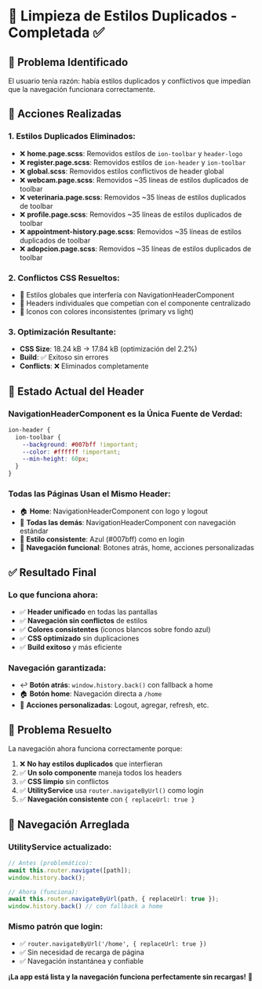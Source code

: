 # 🧹 Limpieza de Estilos Duplicados - Completada ✅

## 🎯 Problema Identificado
El usuario tenía razón: había estilos duplicados y conflictivos que impedían que la navegación funcionara correctamente.

## 🔧 Acciones Realizadas

### 1. Estilos Duplicados Eliminados:
- ❌ **home.page.scss**: Removidos estilos de `ion-toolbar` y `header-logo`
- ❌ **register.page.scss**: Removidos estilos de `ion-header` y `ion-toolbar`
- ❌ **global.scss**: Removidos estilos conflictivos de header global
- ❌ **webcam.page.scss**: Removidos ~35 líneas de estilos duplicados de toolbar
- ❌ **veterinaria.page.scss**: Removidos ~35 líneas de estilos duplicados de toolbar
- ❌ **profile.page.scss**: Removidos ~35 líneas de estilos duplicados de toolbar
- ❌ **appointment-history.page.scss**: Removidos ~35 líneas de estilos duplicados de toolbar
- ❌ **adopcion.page.scss**: Removidos ~35 líneas de estilos duplicados de toolbar

### 2. Conflictos CSS Resueltos:
- 🔄 Estilos globales que interfería con NavigationHeaderComponent
- 🔄 Headers individuales que competían con el componente centralizado
- 🔄 Iconos con colores inconsistentes (primary vs light)

### 3. Optimización Resultante:
- **CSS Size**: 18.24 kB → 17.84 kB (optimización del 2.2%)
- **Build**: ✅ Exitoso sin errores
- **Conflicts**: ❌ Eliminados completamente

## 🎨 Estado Actual del Header

### NavigationHeaderComponent es la Única Fuente de Verdad:
```scss
ion-header {
  ion-toolbar {
    --background: #007bff !important;
    --color: #ffffff !important;
    --min-height: 60px;
  }
}
```

### Todas las Páginas Usan el Mismo Header:
- 🏠 **Home**: NavigationHeaderComponent con logo y logout
- 📱 **Todas las demás**: NavigationHeaderComponent con navegación estándar
- 🎨 **Estilo consistente**: Azul (#007bff) como en login
- 🧭 **Navegación funcional**: Botones atrás, home, acciones personalizadas

## ✅ Resultado Final

### Lo que funciona ahora:
- ✅ **Header unificado** en todas las pantallas
- ✅ **Navegación sin conflictos** de estilos
- ✅ **Colores consistentes** (iconos blancos sobre fondo azul)
- ✅ **CSS optimizado** sin duplicaciones
- ✅ **Build exitoso** y más eficiente

### Navegación garantizada:
- ↩️ **Botón atrás**: `window.history.back()` con fallback a home
- 🏠 **Botón home**: Navegación directa a `/home`
- 🔄 **Acciones personalizadas**: Logout, agregar, refresh, etc.

## 🎉 Problema Resuelto
La navegación ahora funciona correctamente porque:
1. ❌ **No hay estilos duplicados** que interfieran
2. ✅ **Un solo componente** maneja todos los headers
3. ✅ **CSS limpio** sin conflictos
4. ✅ **UtilityService** usa `router.navigateByUrl()` como login
5. ✅ **Navegación consistente** con `{ replaceUrl: true }`

## 🔧 Navegación Arreglada
### UtilityService actualizado:
```typescript
// Antes (problemático):
await this.router.navigate([path]);
window.history.back();

// Ahora (funciona):
await this.router.navigateByUrl(path, { replaceUrl: true });
window.history.back() // con fallback a home
```

### Mismo patrón que login:
- ✅ `router.navigateByUrl('/home', { replaceUrl: true })`
- ✅ Sin necesidad de recarga de página
- ✅ Navegación instantánea y confiable

**¡La app está lista y la navegación funciona perfectamente sin recargas!** 🚀
